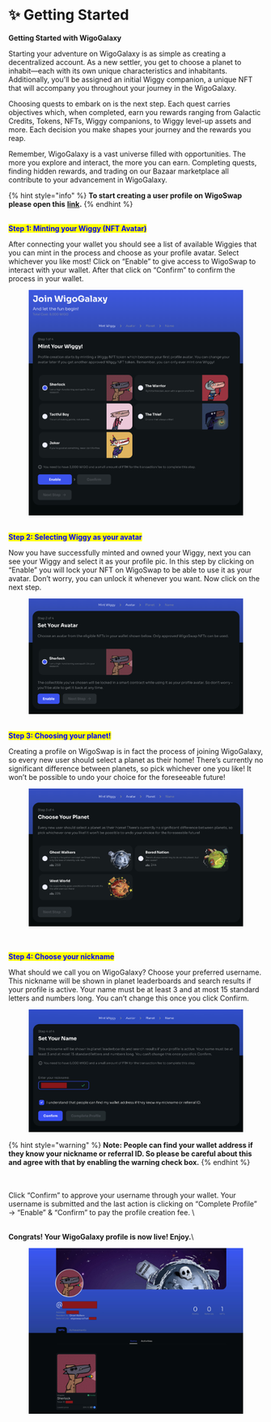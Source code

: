 # ✨ Getting Started

**Getting Started with WigoGalaxy**

Starting your adventure on WigoGalaxy is as simple as creating a decentralized account. As a new settler, you get to choose a planet to inhabit—each with its own unique characteristics and inhabitants. Additionally, you'll be assigned an initial Wiggy companion, a unique NFT that will accompany you throughout your journey in the WigoGalaxy.

Choosing quests to embark on is the next step. Each quest carries objectives which, when completed, earn you rewards ranging from Galactic Credits, Tokens, NFTs, Wiggy companions, to Wiggy level-up assets and more. Each decision you make shapes your journey and the rewards you reap.

Remember, WigoGalaxy is a vast universe filled with opportunities. The more you explore and interact, the more you can earn. Completing quests, finding hidden rewards, and trading on our Bazaar marketplace all contribute to your advancement in WigoGalaxy.

{% hint style="info" %}
**To start creating a user profile on WigoSwap please open this** [**link**](https://wigoswap.io/join)**.**&#x20;
{% endhint %}

\
<mark style="color:blue;">**Step 1: Minting your Wiggy (NFT Avatar)**</mark>

After connecting your wallet you should see a list of available Wiggies that you can mint in the process and choose as your profile avatar. Select whichever you like most! Click on “Enable” to give access to WigoSwap to interact with your wallet. After that click on “Confirm” to confirm the process in your wallet.&#x20;

<figure><img src="../../.gitbook/assets/Create-profile-1.png" alt=""><figcaption></figcaption></figure>

\
<mark style="color:blue;">**Step 2: Selecting Wiggy as your avatar**</mark>

Now you have successfully minted and owned your Wiggy, next you can see your Wiggy and select it as your profile pic. In this step by clicking on “Enable” you will lock your NFT on WigoSwap to be able to use it as your avatar. Don’t worry, you can unlock it whenever you want. Now click on the next step.

<figure><img src="../../.gitbook/assets/Create-profile-2.png" alt=""><figcaption></figcaption></figure>

\
<mark style="color:blue;">**Step 3: Choosing your planet!**</mark>

Creating a profile on WigoSwap is in fact the process of joining WigoGalaxy, so every new user should select a planet as their home! There’s currently no significant difference between planets, so pick whichever one you like! It won’t be possible to undo your choice for the foreseeable future!

<figure><img src="../../.gitbook/assets/Create-profile-3.png" alt=""><figcaption></figcaption></figure>

\
\
<mark style="color:blue;">**Step 4: Choose your nickname**</mark>

What should we call you on WigoGalaxy? Choose your preferred username. This nickname will be shown in planet leaderboards and search results if your profile is active. Your name must be at least 3 and at most 15 standard letters and numbers long. You can’t change this once you click Confirm.

<figure><img src="../../.gitbook/assets/Create-profile-4.jpg" alt=""><figcaption></figcaption></figure>

{% hint style="warning" %}
**Note: People can find your wallet address if they know your nickname or referral ID. So please be careful about this and agree with that by enabling the warning check box.**&#x20;
{% endhint %}

\
\
Click “Confirm” to approve your username through your wallet. Your username is submitted and the last action is clicking on “Complete Profile” → “Enable” & “Confirm” to pay the profile creation fee. \


\
**Congrats! Your WigoGalaxy profile is now live! Enjoy.**\


<figure><img src="../../.gitbook/assets/Create-profile-6.jpg" alt=""><figcaption></figcaption></figure>
